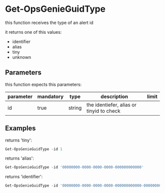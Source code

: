 ﻿# Get-OpsGenieGuidType

this function receives the type of an alert id

it returns one of this values:

- identifier
- alias
- tiny
- unknown

## Parameters

this function expects this parameters:

parameter | mandatory | type | description | limit
---|---|---|---|---
id | true | string | the identiefer, alias or tinyid to check |

## Examples

returns 'tiny':

```PowerShell
Get-OpsGenieGuidType -id 1
```

returns 'alias':

```PowerShell
Get-OpsGenieGuidType -id '00000000-0000-0000-0000-000000000000'
```

returns 'identifier':
```PowerShell
Get-OpsGenieGuidType -id '00000000-0000-0000-0000-000000000000-0000000000000'
```
